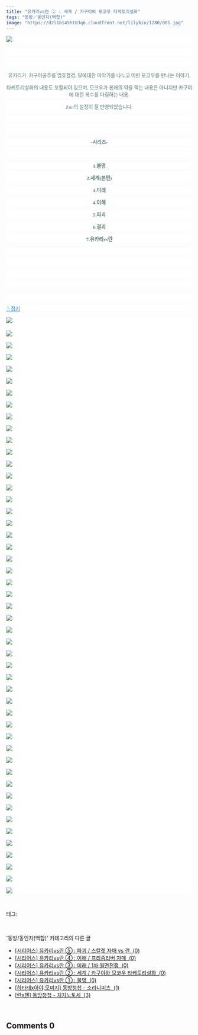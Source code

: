```yaml
---
title: "유카리vs란 ② : 세계 / 카구야와 모코우 타케토리설화"
tags: "동방／동인지(백합)"
image: "https://d2l1b145ht03q6.cloudfront.net/lilybin/1280/001.jpg"
---
```

<div class="article">
<div class="area_view">
<p style="text-align: justify; background: white"><img src="{{ site.imgserver1 }}/lilybin/1280/001.jpg"/><span style="color:#557a74; font-family:돋움; font-size:10pt"> 
</span></p><p style="text-align: justify; background: white"> 
 </p><p style="text-align: justify; background: white"> 
 </p><p style="text-align: center; background: white"><span style="color:#557a74; font-family:돋움; font-size:10pt">유카리가  카구야공주를 엄호할겸, 달에대한 이야기를 나누고 어린 모코우를 만나는 이야기.
</span></p><p style="text-align: center; background: white"><span style="color:#557a74; font-family:돋움; font-size:10pt">타케토리설화의 내용도 포함되어 있으며, 모코우가 봉래의 약을 먹는 내용은 아니지만 카구야에 대한 복수를 다짐하는 내용.
</span></p><p style="text-align: center; background: white"><span style="color:#557a74; font-family:돋움; font-size:10pt">Zun의 설정이 잘 반영되었습니다.
</span></p><p style="text-align: center; background: white"> 
 </p><p style="text-align: center; background: white"> 
 </p><p style="text-align: center; background: white"><span style="color:#557a74; font-family:돋움; font-size:10pt"><strong>-시리즈-</strong>
</span></p><p style="text-align: center; background: white"> 
 </p><p style="text-align: center; background: white"><span style="color:#557a74; font-family:돋움; font-size:10pt"><strong>1.불명</strong>
</span></p><p style="text-align: center; background: white"><span style="color:#557a74; font-family:돋움; font-size:10pt"><strong>2.세계(본편)</strong>
</span></p><p style="text-align: center; background: white"><span style="color:#557a74; font-family:돋움; font-size:10pt"><strong>3.미래</strong>
</span></p><p style="text-align: center; background: white"><span style="color:#557a74; font-family:돋움; font-size:10pt"><strong>4.이해</strong>
</span></p><p style="text-align: center; background: white"><span style="color:#557a74; font-family:돋움; font-size:10pt"><strong>5.파괴</strong>
</span></p><p style="text-align: center; background: white"><span style="color:#557a74; font-family:돋움; font-size:10pt"><strong>6.결괴</strong>
</span></p><p style="text-align: center; background: white"><span style="color:#557a74; font-family:돋움; font-size:10pt"><strong>7.유카리vs란</strong>
</span></p><p style="text-align: justify; background: white"> 
 </p><p style="text-align: center; background: white"> 
 </p><p style="text-align: justify; background: white"> 
 </p><p style="text-align: justify; background: white"> 
 </p><p style="text-align: justify; background: white"> 
 </p><p style="text-align: justify; background: white"><a href="http://blog.naver.com/PostView.nhn?blogId=cjb0236&amp;logNo=150150100914&amp;parentCategoryNo=&amp;categoryNo=41&amp;viewDate=&amp;isShowPopularPosts=false&amp;from=postView"><span style="color:#0482d6; font-family:돋움; font-size:10pt; text-decoration:underline">└ 접기</span></a><span style="color:#557a74; font-family:돋움; font-size:10pt">
</span></p><p style="text-align: justify; background: white"><img src="{{ site.imgserver1 }}/lilybin/1280/002.jpg"/><span style="color:#557a74; font-family:돋움; font-size:10pt"><br/><br/><img src="{{ site.imgserver1 }}/lilybin/1280/003.jpg"/><br/><br/><img src="{{ site.imgserver1 }}/lilybin/1280/004.jpg"/><br/><br/><img src="{{ site.imgserver1 }}/lilybin/1280/005.jpg"/><br/><br/><img src="{{ site.imgserver1 }}/lilybin/1280/006.jpg"/><br/><br/><img src="{{ site.imgserver1 }}/lilybin/1280/007.jpg"/><br/><br/><img src="{{ site.imgserver1 }}/lilybin/1280/008.jpg"/><br/><br/><img src="{{ site.imgserver1 }}/lilybin/1280/009.jpg"/><br/><br/><img src="{{ site.imgserver1 }}/lilybin/1280/010.jpg"/><br/><br/><img src="{{ site.imgserver1 }}/lilybin/1280/011.jpg"/><br/><br/><img src="{{ site.imgserver1 }}/lilybin/1280/012.jpg"/><br/><br/><img src="{{ site.imgserver1 }}/lilybin/1280/013.jpg"/><br/><br/><img src="{{ site.imgserver1 }}/lilybin/1280/014.jpg"/><br/><br/><img src="{{ site.imgserver1 }}/lilybin/1280/015.jpg"/><br/><br/><img src="{{ site.imgserver1 }}/lilybin/1280/016.jpg"/><br/><br/><img src="{{ site.imgserver1 }}/lilybin/1280/017.jpg"/><br/><br/><img src="{{ site.imgserver1 }}/lilybin/1280/018.jpg"/><br/><br/><img src="{{ site.imgserver1 }}/lilybin/1280/019.jpg"/><br/><br/><img src="{{ site.imgserver1 }}/lilybin/1280/020.jpg"/><br/><br/><img src="{{ site.imgserver1 }}/lilybin/1280/021.jpg"/><br/><br/><img src="{{ site.imgserver1 }}/lilybin/1280/022.jpg"/><br/><br/><img src="{{ site.imgserver1 }}/lilybin/1280/023.jpg"/><br/><br/><img src="{{ site.imgserver1 }}/lilybin/1280/024.jpg"/><br/><br/><img src="{{ site.imgserver1 }}/lilybin/1280/025.jpg"/><br/><br/><img src="{{ site.imgserver1 }}/lilybin/1280/026.jpg"/><br/><br/><img src="{{ site.imgserver1 }}/lilybin/1280/027.jpg"/><br/><br/><img src="{{ site.imgserver1 }}/lilybin/1280/028.jpg"/><br/><br/><img src="{{ site.imgserver1 }}/lilybin/1280/029.jpg"/><br/><br/><img src="{{ site.imgserver1 }}/lilybin/1280/030.jpg"/><br/><br/><img src="{{ site.imgserver1 }}/lilybin/1280/031.jpg"/><br/><br/><img src="{{ site.imgserver1 }}/lilybin/1280/032.jpg"/><br/><br/><img src="{{ site.imgserver1 }}/lilybin/1280/033.jpg"/><br/><br/><img src="{{ site.imgserver1 }}/lilybin/1280/034.jpg"/><br/><br/><img src="{{ site.imgserver1 }}/lilybin/1280/035.jpg"/><br/><br/><img src="{{ site.imgserver1 }}/lilybin/1280/036.jpg"/><br/><br/><img src="{{ site.imgserver1 }}/lilybin/1280/037.jpg"/><br/><br/><img src="{{ site.imgserver1 }}/lilybin/1280/038.jpg"/><br/><br/><img src="{{ site.imgserver1 }}/lilybin/1280/039.jpg"/><br/><br/><img src="{{ site.imgserver1 }}/lilybin/1280/040.jpg"/><br/><br/><img src="{{ site.imgserver1 }}/lilybin/1280/041.jpg"/><br/><br/><img src="{{ site.imgserver1 }}/lilybin/1280/042.jpg"/><br/><br/><img src="{{ site.imgserver1 }}/lilybin/1280/043.jpg"/><br/><br/><img src="{{ site.imgserver1 }}/lilybin/1280/044.jpg"/><br/><br/><img src="{{ site.imgserver1 }}/lilybin/1280/045.jpg"/><br/><br/><img src="{{ site.imgserver1 }}/lilybin/1280/046.jpg"/><br/><br/><img src="{{ site.imgserver1 }}/lilybin/1280/047.jpg"/><br/><br/><img src="{{ site.imgserver1 }}/lilybin/1280/048.jpg"/><br/><br/><img src="{{ site.imgserver1 }}/lilybin/1280/049.jpg"/><br/><br/><img src="{{ site.imgserver1 }}/lilybin/1280/050.jpg"/></span></p>
</div></div><br/>
<div class="tagTrail">
<p>태그: </p>
<ul>
</ul>
</div><br/>
<div class="another">
<p>'동방/동인지(백합)' 카테고리의 다른 글</p>
<ul>
<li><a href="/lilybin_1283">
[시리어스] 유카리vs란 ⑤ : 파괴 / 스칼렛 자매 vs 란  (0)
</a></li>
<li><a href="/lilybin_1282">
[시리어스] 유카리vs란 ④ : 이해 / 프리즘리버 자매  (0)
</a></li>
<li><a href="/lilybin_1281">
[시리어스] 유카리vs란 ③ : 미래 / 1차 월면전쟁  (0)
</a></li>
<li><a href="/lilybin_1280">
[시리어스] 유카리vs란 ② : 세계 / 카구야와 모코우 타케토리설화  (0)
</a></li>
<li><a href="/lilybin_1279">
[시리어스] 유카리vs란 ① : 불명  (0)
</a></li>
<li><a href="/lilybin_1278">
[하타테x아야,모미지] 동방청첩 - 소라니미츠  (1)
</a></li>
<li><a href="/lilybin_1277">
[란x첸] 동방청첩 - 치지노토세  (3)
</a></li>
</ul>
</div><br/>
<div class="comment">
<h2 class="bold">Comments <span id="commentCount1280">0</span></h2>
<div style="clear:both;">
<div id="entry1280Comment" style="display:block">
</div>
</div>
</div><br/>
<br/>
<p id="refer"></p>
<br/>

